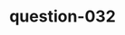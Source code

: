 ---
layout: question
title: question-032
number: 32
question: Name your favorite activity for burning calories.
answer1: Walking | 24
answer2: Running | 20
answer3: Swimming | 16
answer4: Bike riding | 9
answer5: Aerobics | 7
answer6: Basketball | 6
answer7: Tennis | 5
answer8: Cardio | 3
answer9: Dancing | 2
answer10:
---
